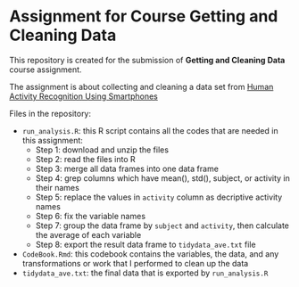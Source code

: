 # Assignment for Course Getting and Cleaning Data

This repository is created for the submission of **Getting and Cleaning Data** course assignment.  

The assignment is about collecting and cleaning a data set from [Human Activity Recognition Using Smartphones](http://archive.ics.uci.edu/ml/datasets/Human+Activity+Recognition+Using+Smartphones)  

Files in the repository:  

- `run_analysis.R`: this R script contains all the codes that are needed in this assignment:  
  - Step 1: download and unzip the files  
  - Step 2: read the files into R  
  - Step 3: merge all data frames into one data frame  
  - Step 4: grep columns which have mean(), std(), subject, or activity in their names  
  - Step 5: replace the values in `activity` column as decriptive activity names  
  - Step 6: fix the variable names  
  - Step 7: group the data frame by `subject` and `activity`, then calculate the average of each variable  
  - Step 8: export the result data frame to `tidydata_ave.txt` file  
- `CodeBook.Rmd`: this codebook contains the variables, the data, and any transformations or work that I performed to clean up the data  
- `tidydata_ave.txt`: the final data that is exported by `run_analysis.R`  


